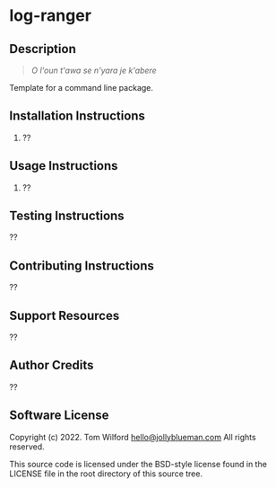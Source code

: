 # log-ranger
## Description
>_O l'oun t'awa se n'yara je k'abere_

Template for a command line package.

## Installation Instructions
1. ??
   
## Usage Instructions
1. ??

## Testing Instructions
??

## Contributing Instructions
??

## Support Resources
??

## Author Credits
??

## Software License 
Copyright (c) 2022. Tom Wilford <hello@jollyblueman.com>
All rights reserved.

This source code is licensed under the BSD-style license found in the
LICENSE file in the root directory of this source tree.

